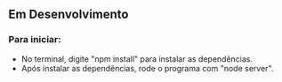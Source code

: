 ## Em Desenvolvimento

### Para iniciar:
- No terminal, digite "npm install" para instalar as dependências.
- Após instalar as dependências, rode o programa com "node server".